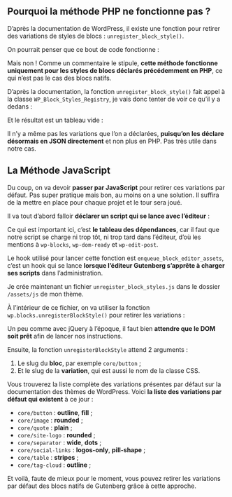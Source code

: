 ## Pourquoi la méthode PHP ne fonctionne pas ?

D’après la documentation de WordPress, il existe une fonction pour retirer des variations de styles de blocs : `unregister_block_style()`.

On pourrait penser que ce bout de code fonctionne :


Mais non ! Comme un commentaire le stipule, **cette méthode fonctionne uniquement pour les styles de blocs déclarés précédemment en PHP**, ce qui n’est pas le cas des blocs natifs.

D’après la documentation, la fonction `unregister_block_style()` fait appel à la classe `WP_Block_Styles_Registry`, je vais donc tenter de voir ce qu’il y a dedans :


Et le résultat est un tableau vide :


Il n’y a même pas les variations que l’on a déclarées, **puisqu’on les déclare désormais en JSON directement** et non plus en PHP. Pas très utile dans notre cas.

## La Méthode JavaScript

Du coup, on va devoir **passer par JavaScript** pour retirer ces variations par défaut. Pas super pratique mais bon, au moins on a une solution. Il suffira de la mettre en place pour chaque projet et le tour sera joué.

Il va tout d’abord falloir **déclarer un script qui se lance avec l’éditeur** :



Ce qui est important ici, c’est **le tableau des dépendances**, car il faut que notre script se charge ni trop tôt, ni trop tard dans l’éditeur, d’où les mentions à `wp-blocks`, `wp-dom-ready` et `wp-edit-post`.

Le hook utilisé pour lancer cette fonction est `enqueue_block_editor_assets`, c’est un hook qui se lance **lorsque l’éditeur Gutenberg s’apprête à charger ses scripts** dans l’administration.

Je crée maintenant un fichier `unregister_block_styles.js` dans le dossier `/assets/js` de mon thème.

À l’intérieur de ce fichier, on va utiliser la fonction `wp.blocks.unregisterBlockStyle()` pour retirer les variations :


Un peu comme avec jQuery à l’époque, il faut bien **attendre que le DOM soit prêt** afin de lancer nos instructions.

Ensuite, la fonction `unregisterBlockStyle` attend 2 arguments :

1. Le slug du **bloc**, par exemple `core/button` ;
2. Et le slug de la **variation**, qui est aussi le nom de la classe CSS.

Vous trouverez la liste complète des variations présentes par défaut sur la documentation des thèmes de WordPress. Voici **la liste des variations par défaut qui existent** à ce jour :

- `core/button` : **outline**, **fill** ;
- `core/image` : **rounded** ;
- `core/quote` : **plain** ;
- `core/site-logo` : **rounded** ;
- `core/separator` : **wide**, **dots** ;
- `core/social-links` : **logos-only**, **pill-shape** ;
- `core/table` : **stripes** ;
- `core/tag-cloud` : **outline** ;

Et voilà, faute de mieux pour le moment, vous pouvez retirer les variations par défaut des blocs natifs de Gutenberg grâce à cette approche.